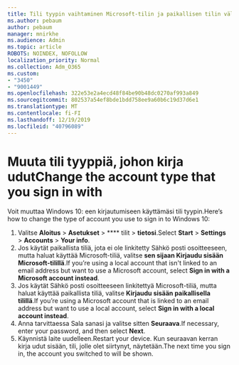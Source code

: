 ```yaml
---
title: Tili tyypin vaihtaminen Microsoft-tilin ja paikallisen tilin välillä
ms.author: pebaum
author: pebaum
manager: mnirkhe
ms.audience: Admin
ms.topic: article
ROBOTS: NOINDEX, NOFOLLOW
localization_priority: Normal
ms.collection: Adm_O365
ms.custom:
- "3450"
- "9001449"
ms.openlocfilehash: 322e53e2a4ecd48f84be90b48dc0270af993a849
ms.sourcegitcommit: 802537a54ef8bde1bdd758ee9a60b6c19d37d6e1
ms.translationtype: MT
ms.contentlocale: fi-FI
ms.lasthandoff: 12/19/2019
ms.locfileid: "40796089"
---
```

# <a name="change-the-account-type-that-you-sign-in-with"></a><span data-ttu-id="b934e-102">Muuta tili tyyppiä, johon kirja udut</span><span class="sxs-lookup"><span data-stu-id="b934e-102">Change the account type that you sign in with</span></span>

<span data-ttu-id="b934e-103">Voit muuttaa Windows 10: een kirjautumiseen käyttämäsi tili tyypin.</span><span class="sxs-lookup"><span data-stu-id="b934e-103">Here’s how to change the type of account you use to sign in to Windows 10:</span></span>

1. <span data-ttu-id="b934e-104">Valitse **Aloitus** > **Asetukset** > \*\*\*\* tilit > **tietosi**.</span><span class="sxs-lookup"><span data-stu-id="b934e-104">Select **Start** > **Settings** > **Accounts** > **Your info**.</span></span>
2. <span data-ttu-id="b934e-105">Jos käytät paikallista tiliä, jota ei ole linkitetty Sähkö posti osoitteeseen, mutta haluat käyttää Microsoft-tiliä, valitse **sen sijaan Kirjaudu sisään Microsoft-tilillä**.</span><span class="sxs-lookup"><span data-stu-id="b934e-105">If you’re using a local account that isn't linked to an email address but want to use a Microsoft account, select **Sign in with a Microsoft account instead**.</span></span>
3. <span data-ttu-id="b934e-106">Jos käytät Sähkö posti osoitteeseen linkitettyä Microsoft-tiliä, mutta haluat käyttää paikallista tiliä, valitse **Kirjaudu sisään paikallisella tilillä**.</span><span class="sxs-lookup"><span data-stu-id="b934e-106">If you’re using a Microsoft account that is linked to an email address but want to use a local account, select **Sign in with a local account instead**.</span></span>
4. <span data-ttu-id="b934e-107">Anna tarvittaessa Sala sanasi ja valitse sitten **Seuraava**.</span><span class="sxs-lookup"><span data-stu-id="b934e-107">If necessary, enter your password, and then select **Next**.</span></span>
5. <span data-ttu-id="b934e-108">Käynnistä laite uudelleen.</span><span class="sxs-lookup"><span data-stu-id="b934e-108">Restart your device.</span></span> <span data-ttu-id="b934e-109">Kun seuraavan kerran kirja udut sisään, tili, jolle olet siirtynyt, näytetään.</span><span class="sxs-lookup"><span data-stu-id="b934e-109">The next time you sign in, the account you switched to will be shown.</span></span>
